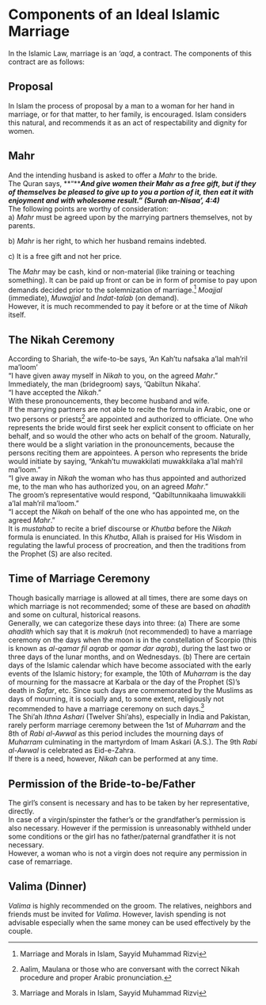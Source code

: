 Components of an Ideal Islamic Marriage
=======================================

In the Islamic Law, marriage is an *‘aqd*, a contract. The components of
this contract are as follows:

Proposal
--------

In Islam the process of proposal by a man to a woman for her hand in
marriage, or for that matter, to her family, is encouraged. Islam
considers this natural, and recommends it as an act of respectability
and dignity for women.

Mahr
----

And the intending husband is asked to offer a *Mahr* to the bride.  
 The Quran says, **“*****And give women their Mahr as a free gift, but
if they of themselves be pleased to give up to you a portion of it, then
eat it with enjoyment and with wholesome result.” (Surah an-Nisaa’,
4:4)***  
 The following points are worthy of consideration:  
 a) *Mahr* must be agreed upon by the marrying partners themselves, not
by parents.

b) *Mahr* is her right, to which her husband remains indebted.

c) It is a free gift and not her price.

The *Mahr* may be cash, kind or non-material (like training or teaching
something). It can be paid up front or can be in form of promise to pay
upon demands decided prior to the solemnization of marriage.[^1]
*Moajjal* (immediate), *Muwajjal* and *Indat-talab* (on demand).  
 However, it is much recommended to pay it before or at the time of
*Nikah* itself.

The Nikah Ceremony
------------------

According to Shariah, the wife-to-be says, ‘An Kah’tu nafsaka a’lal
mah’ril ma’loom’  
 “I have given away myself in *Nikah* to you, on the agreed *Mahr*.”  
 Immediately, the man (bridegroom) says, ‘Qabiltun Nikaha’.  
 “I have accepted the *Nikah*.”  
 With these pronouncements, they become husband and wife.  
 If the marrying partners are not able to recite the formula in Arabic,
one or two persons or priests[^2] are appointed and authorized to
officiate. One who represents the bride would first seek her explicit
consent to officiate on her behalf, and so would the other who acts on
behalf of the groom. Naturally, there would be a slight variation in the
pronouncements, because the persons reciting them are appointees. A
person who represents the bride would initiate by saying, “Ankah’tu
muwakkilati muwakkilaka a’lal mah’ril ma’loom.”  
 “I give away in *Nikah* the woman who has thus appointed and authorized
me, to the man who has authorized you, on an agreed *Mahr*.”  
 The groom’s representative would respond, “Qabiltunnikaaha limuwakkili
a’lal mah’ril ma’loom.”  
 “I accept the *Nikah* on behalf of the one who has appointed me, on the
agreed *Mahr*.”  
 It is *mustahab* to recite a brief discourse or *Khutba* before the
*Nikah* formula is enunciated. In this *Khutba*, Allah is praised for
His Wisdom in regulating the lawful process of procreation, and then the
traditions from the Prophet (S) are also recited.

Time of Marriage Ceremony
-------------------------

Though basically marriage is allowed at all times, there are some days
on which marriage is not recommended; some of these are based on
*ahadith* and some on cultural, historical reasons.  
 Generally, we can categorize these days into three: (a) There are some
*ahadith* which say that it is *makruh* (not recommended) to have a
marriage ceremony on the days when the moon is in the constellation of
Scorpio (this is known as *al-qamar fil aqrab* or *qamar dar aqrab*),
during the last two or three days of the lunar months, and on
Wednesdays. (b) There are certain days of the Islamic calendar which
have become associated with the early events of the Islamic history; for
example, the 10th of *Muharram* is the day of mourning for the massacre
at Karbala or the day of the Prophet (S)’s death in *Safar*, etc. Since
such days are commemorated by the Muslims as days of mourning, it is
socially and, to some extent, religiously not recommended to have a
marriage ceremony on such days.[^3]  
 The Shi’ah *Ithna Ashari* (Twelver Shi’ahs), especially in India and
Pakistan, rarely perform marriage ceremony between the 1st of *Muharram*
and the 8th of *Rabi al-Awwal* as this period includes the mourning days
of *Muharram* culminating in the martyrdom of Imam Askari (A.S.). The
9th *Rabi al-Awwal* is celebrated as Eid-e-Zahra.  
 If there is a need, however, *Nikah* can be performed at any time.

Permission of the Bride-to-be/Father
------------------------------------

The girl’s consent is necessary and has to be taken by her
representative, directly.  
 In case of a virgin/spinster the father’s or the grandfather’s
permission is also necessary. However if the permission is unreasonably
withheld under some conditions or the girl has no father/paternal
grandfather it is not necessary.  
 However, a woman who is not a virgin does not require any permission in
case of remarriage.

Valima (Dinner)
---------------

*Valima* is highly recommended on the groom. The relatives, neighbors
and friends must be invited for *Valima*. However, lavish spending is
not advisable especially when the same money can be used effectively by
the couple.

[^1]: Marriage and Morals in Islam, Sayyid Muhammad Rizvi

[^2]: Aalim, Maulana or those who are conversant with the correct Nikah
procedure and proper Arabic pronunciation.

[^3]: Marriage and Morals in Islam, Sayyid Muhammad Rizvi


